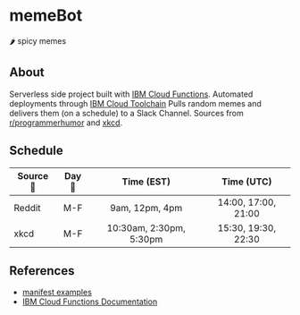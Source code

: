 # memeBot
🌶️ spicy memes

## About
Serverless side project built with [IBM Cloud Functions](https://console.bluemix.net/openwhisk). Automated deployments through [IBM Cloud Toolchain](https://console.bluemix.net/devops/getting-started)
Pulls random memes and delivers them (on a schedule) to a Slack Channel. Sources from [r/programmerhumor](https://www.reddit.com/r/ProgrammerHumor) and [xkcd](https://xkcd.com).

## Schedule
| Source 🔗   |  Day  📅  |  Time (EST)  |  Time (UTC)  |
|----------|:------:|:----------:|:----------:|
| Reddit | M-F |    9am, 12pm, 4pm    |    14:00, 17:00, 21:00    |
| xkcd |   M-F |    10:30am, 2:30pm, 5:30pm    |    15:30, 19:30, 22:30    |


## References
- [manifest examples](https://github.com/apache/incubator-openwhisk-wskdeploy/blob/master/docs/programming_guide.md#wskdeploy-utility-by-example)
- [IBM Cloud Functions Documentation](https://console.bluemix.net/docs/openwhisk/index.html#index)
